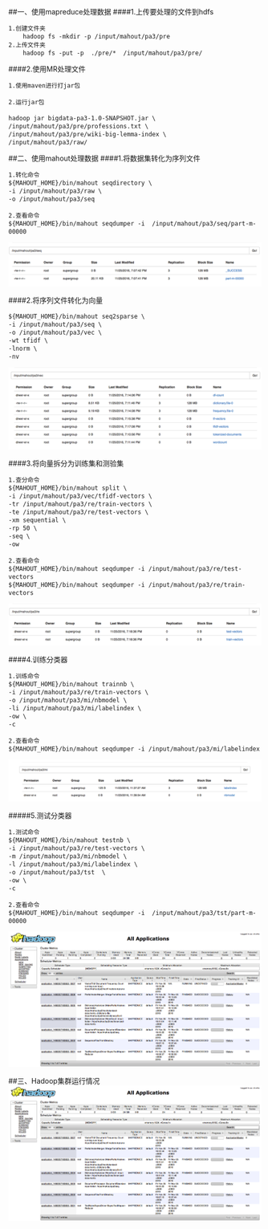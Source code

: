 
##一、使用mapreduce处理数据
####1.上传要处理的文件到hdfs
```
1.创建文件夹
    hadoop fs -mkdir -p /input/mahout/pa3/pre
2.上传文件夹
    hadoop fs -put -p  ./pre/*  /input/mahout/pa3/pre/
```


####2.使用MR处理文件
```
1.使用maven进行打jar包
   
2.运行jar包

hadoop jar bigdata-pa3-1.0-SNAPSHOT.jar \
/input/mahout/pa3/pre/professions.txt \
/input/mahout/pa3/pre/wiki-big-lemma-index \
/input/mahout/pa3/raw/
```

##二、使用mahout处理数据
####1.将数据集转化为序列文件

```
1.转化命令
${MAHOUT_HOME}/bin/mahout seqdirectory \
-i /input/mahout/pa3/raw \
-o /input/mahout/pa3/seq

2.查看命令
${MAHOUT_HOME}/bin/mahout seqdumper -i	/input/mahout/pa3/seq/part-m-00000
```
![](images/Snip20161125_5.png) 


####2.将序列文件转化为向量
```
${MAHOUT_HOME}/bin/mahout seq2sparse \
-i /input/mahout/pa3/seq \
-o /input/mahout/pa3/vec \
-wt tfidf \
-lnorm \
-nv
```
![](images/Snip20161125_8.png) 


####3.将向量拆分为训练集和测验集
```
1.查分命令
${MAHOUT_HOME}/bin/mahout split \
-i /input/mahout/pa3/vec/tfidf-vectors \
-tr /input/mahout/pa3/re/train-vectors \
-te /input/mahout/pa3/re/test-vectors \
-xm sequential \
-rp 50 \
-seq \
-ow

2.查看命令
${MAHOUT_HOME}/bin/mahout seqdumper -i /input/mahout/pa3/re/test-vectors
${MAHOUT_HOME}/bin/mahout seqdumper -i /input/mahout/pa3/re/train-vectors

```
![](images/Snip20161125_9.png) 



####4.训练分类器
```
1.训练命令
${MAHOUT_HOME}/bin/mahout trainnb \
-i /input/mahout/pa3/re/train-vectors \
-o /input/mahout/pa3/mi/nbmodel \
-li /input/mahout/pa3/mi/labelindex \
-ow \
-c

2.查看命令
${MAHOUT_HOME}/bin/mahout seqdumper -i /input/mahout/pa3/mi/labelindex
```
![](images/Snip20161125_4.png) 


#####5.测试分类器
```
1.测试命令
${MAHOUT_HOME}/bin/mahout testnb \
-i /input/mahout/pa3/re/test-vectors \
-m /input/mahout/pa3/mi/nbmodel \
-l /input/mahout/pa3/mi/labelindex \
-o /input/mahout/pa3/tst  \
-ow \
-c

2.查看命令
${MAHOUT_HOME}/bin/mahout seqdumper -i	/input/mahout/pa3/tst/part-m-00000
```
![](images/Snip20161125_7.png) 




##三、Hadoop集群运行情况
![](images/Snip20161125_7.png) 